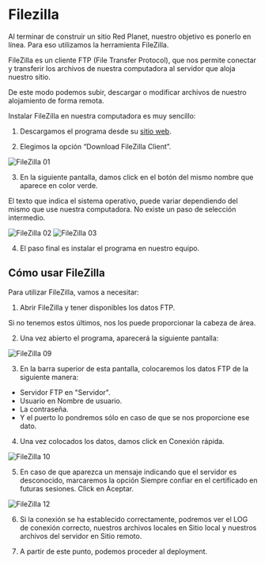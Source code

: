 # Filezilla

Al terminar de construir un sitio Red Planet, nuestro objetivo es ponerlo en línea. Para eso utilizamos la herramienta FileZilla. 

FileZilla es un cliente FTP (File Transfer Protocol), que nos permite conectar y transferir los archivos de nuestra computadora al servidor que aloja nuestro sitio.

De este modo podemos subir, descargar o modificar archivos de nuestro alojamiento de forma remota.

Instalar FileZilla en nuestra computadora es muy sencillo:

1. Descargamos el programa desde su [sitio web](https://filezilla-project.org/).

2. Elegimos la opción “Download FileZilla Client”.

![FileZilla 01](~@assets/file-01.png "FileZilla 01")

3. En la siguiente pantalla, damos click en el botón del mismo nombre que aparece en color verde. 

El texto que indica el sistema operativo, puede variar dependiendo del mismo que use nuestra computadora. No existe un paso de selección intermedio.

![FileZilla 02](~@assets/file-02.png "FileZilla 02")
![FileZilla 03](~@assets/file-03.png "FileZilla 03")

4. El paso final es instalar el programa en nuestro equipo.

## Cómo usar FileZilla

Para utilizar FileZilla, vamos a necesitar:

1. Abrir FileZilla y tener disponibles los datos FTP. 

Si no tenemos estos últimos, nos los puede proporcionar la cabeza de área.

2. Una vez abierto el programa, aparecerá la siguiente pantalla:

![FileZilla 09](~@assets/file-09.png "FileZilla 09")

3. En la barra superior de esta pantalla, colocaremos los datos FTP de la siguiente manera:

- Servidor FTP en "Servidor".
- Usuario en Nombre de usuario.
- La contraseña.
- Y el puerto lo pondremos sólo en caso de que se nos proporcione ese dato.

4. Una vez colocados los datos, damos click en Conexión rápida.

![FileZilla 10](~@assets/file-10.png "FileZilla 10")

5. En caso de que aparezca un mensaje indicando que el servidor es desconocido, marcaremos la opción Siempre confiar en el certificado en futuras sesiones. Click en Aceptar.

![FileZilla 12](~@assets/file-12.png "FileZilla 12")

6. Si la conexión se ha establecido correctamente, podremos ver el LOG de conexión correcto, nuestros archivos locales en Sitio local y nuestros archivos del servidor en Sitio remoto.

7. A partir de este punto, podemos proceder al deployment.